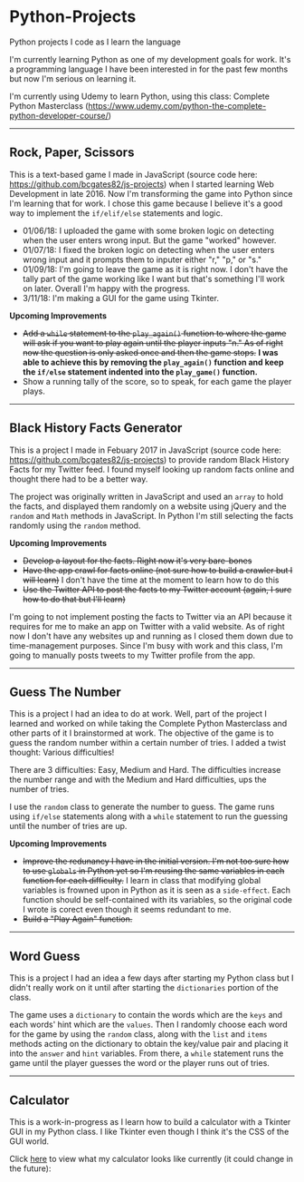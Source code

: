 # Python-Projects
Python projects I code as I learn the language

I'm currently learning Python as one of my development goals for work. It's a programming language I have been interested in for the past few months but now I'm serious on learning it.

I'm currently using Udemy to learn Python, using this class: Complete Python Masterclass (https://www.udemy.com/python-the-complete-python-developer-course/)

---

## Rock, Paper, Scissors

This is a text-based game I made in JavaScript (source code here: https://github.com/bcgates82/js-projects) when I started learning Web Development in late 2016. Now I'm transforming the game into Python since I'm learning that for work. I chose this game because I believe it's a good way to implement the `if/elif/else` statements and logic.

* 01/06/18: I uploaded the game with some broken logic on detecting when the user enters wrong input. But the game "worked" however.
* 01/07/18: I fixed the broken logic on detecting when the user enters wrong input and it prompts them to inputer either "r," "p," or "s."
* 01/09/18: I'm going to leave the game as it is right now. I don't have the tally part of the game working like I want but that's something I'll work on later. Overall I'm happy with the progress.
* 3/11/18: I'm making a GUI for the game using Tkinter.

**Upcoming Improvements**

*  ~~Add a `while` statement to the `play_again()` function to where the game will ask if you want to play again until the player inputs "n." As of right now the question is only asked once and then the game stops.~~ **I was able to achieve this by removing the `play_again()` function and keep the `if/else` statement indented into the `play_game()` function.**
* Show a running tally of the score, so to speak, for each game the player plays.

---

## Black History Facts Generator

This is a project I made in Febuary 2017 in JavaScript (source code here: https://github.com/bcgates82/js-projects) to provide random Black History Facts for my Twitter feed. I found myself looking up random facts online and thought there had to be a better way.

The project was originally written in JavaScript and used an `array` to hold the facts, and displayed them randomly on a website using jQuery and the `random` and `Math` methods in JavaScript. In Python I'm still selecting the facts randomly using the `random` method.

**Upcoming Improvements**

* ~~Develop a layout for the facts. Right now it's very bare-bones~~
* ~~Have the app crawl for facts online (not sure how to build a crawler but I will learn)~~ I don't have the time at the moment to learn how to do this
* ~~Use the Twitter API to post the facts to my Twitter account (again, I sure how to do that but I'll learn)~~

I'm going to not implement posting the facts to Twitter via an API because it requires for me to make an app on Twitter with a valid website. As of right now I don't have any websites up and running as I closed them down due to time-management purposes. Since I'm busy with work and this class, I'm going to manually posts tweets to my Twitter profile from the app.

---

## Guess The Number

This is a project I had an idea to do at work. Well, part of the project I learned and worked on while taking the Complete Python Masterclass and other parts of it I brainstormed at work. The objective of the game is to guess the random number within a certain number of tries. I added a twist thought: Various difficulties! 

There are 3 difficulties: Easy, Medium and Hard. The difficulties increase the number range and with the Medium and Hard difficulties, ups the number of tries.

I use the `random` class to generate the number to guess. The game runs using `if/else` statements along with a `while` statement to run the guessing until the number of tries are up.

**Upcoming Improvements**
* ~~Improve the redunancy I have in the initial version. I'm not too sure how to use `globals` in Python yet so I'm reusing the same variables in each function for each difficulty.~~ I learn in class that modifying global variables is frowned upon in Python as it is seen as a `side-effect`. Each function should be self-contained with its variables, so the original code I wrote is corect even though it seems redundant to me.
* ~~Build a "Play Again" function.~~

---

## Word Guess

This is a project I had an idea a few days after starting my Python class but I didn't really work on it until after starting the `dictionaries` portion of the class. 

The game uses a `dictionary` to contain the words which are the `keys` and each words' hint which are the `values`. Then I randomly choose each word for the game by using the `random` class, along with the `list` and `items` methods acting on the dictionary to obtain the key/value pair and placing it into the `answer` and `hint` variables. From there, a `while` statement runs the game until the player guesses the word or the player runs out of tries.

---

## Calculator

This is a work-in-progress as I learn how to build a calculator with a Tkinter GUI in my Python class. I like Tkinter even though I think it's the CSS of the GUI world.

Click [here](https://drive.google.com/file/d/1vZv_pqZrRxb8D4NqSoGtK4PqCGEIAe08/view?usp=sharing)
 to view what my calculator looks like currently (it could change in the future):
